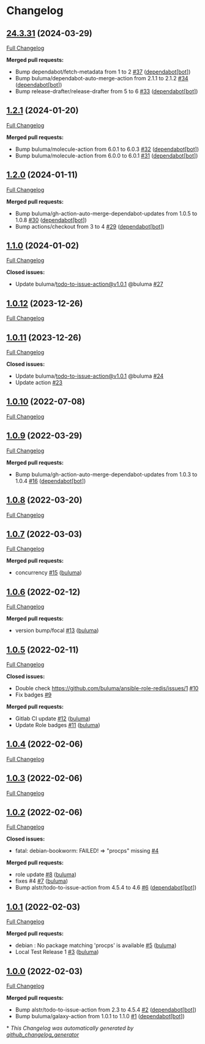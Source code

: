 # Changelog

## [24.3.31](https://github.com/buluma/ansible-role-sysctl/tree/24.3.31) (2024-03-29)

[Full Changelog](https://github.com/buluma/ansible-role-sysctl/compare/1.2.1...24.3.31)

**Merged pull requests:**

- Bump dependabot/fetch-metadata from 1 to 2 [\#37](https://github.com/buluma/ansible-role-sysctl/pull/37) ([dependabot[bot]](https://github.com/apps/dependabot))
- Bump buluma/dependabot-auto-merge-action from 2.1.1 to 2.1.2 [\#34](https://github.com/buluma/ansible-role-sysctl/pull/34) ([dependabot[bot]](https://github.com/apps/dependabot))
- Bump release-drafter/release-drafter from 5 to 6 [\#33](https://github.com/buluma/ansible-role-sysctl/pull/33) ([dependabot[bot]](https://github.com/apps/dependabot))

## [1.2.1](https://github.com/buluma/ansible-role-sysctl/tree/1.2.1) (2024-01-20)

[Full Changelog](https://github.com/buluma/ansible-role-sysctl/compare/1.2.0...1.2.1)

**Merged pull requests:**

- Bump buluma/molecule-action from 6.0.1 to 6.0.3 [\#32](https://github.com/buluma/ansible-role-sysctl/pull/32) ([dependabot[bot]](https://github.com/apps/dependabot))
- Bump buluma/molecule-action from 6.0.0 to 6.0.1 [\#31](https://github.com/buluma/ansible-role-sysctl/pull/31) ([dependabot[bot]](https://github.com/apps/dependabot))

## [1.2.0](https://github.com/buluma/ansible-role-sysctl/tree/1.2.0) (2024-01-11)

[Full Changelog](https://github.com/buluma/ansible-role-sysctl/compare/1.1.0...1.2.0)

**Merged pull requests:**

- Bump buluma/gh-action-auto-merge-dependabot-updates from 1.0.5 to 1.0.8 [\#30](https://github.com/buluma/ansible-role-sysctl/pull/30) ([dependabot[bot]](https://github.com/apps/dependabot))
- Bump actions/checkout from 3 to 4 [\#29](https://github.com/buluma/ansible-role-sysctl/pull/29) ([dependabot[bot]](https://github.com/apps/dependabot))

## [1.1.0](https://github.com/buluma/ansible-role-sysctl/tree/1.1.0) (2024-01-02)

[Full Changelog](https://github.com/buluma/ansible-role-sysctl/compare/1.0.12...1.1.0)

**Closed issues:**

- Update buluma/todo-to-issue-action@v1.0.1 @buluma [\#27](https://github.com/buluma/ansible-role-sysctl/issues/27)

## [1.0.12](https://github.com/buluma/ansible-role-sysctl/tree/1.0.12) (2023-12-26)

[Full Changelog](https://github.com/buluma/ansible-role-sysctl/compare/1.0.11...1.0.12)

## [1.0.11](https://github.com/buluma/ansible-role-sysctl/tree/1.0.11) (2023-12-26)

[Full Changelog](https://github.com/buluma/ansible-role-sysctl/compare/1.0.10...1.0.11)

**Closed issues:**

- Update buluma/todo-to-issue-action@v1.0.1 @buluma [\#24](https://github.com/buluma/ansible-role-sysctl/issues/24)
- Update action [\#23](https://github.com/buluma/ansible-role-sysctl/issues/23)

## [1.0.10](https://github.com/buluma/ansible-role-sysctl/tree/1.0.10) (2022-07-08)

[Full Changelog](https://github.com/buluma/ansible-role-sysctl/compare/1.0.9...1.0.10)

## [1.0.9](https://github.com/buluma/ansible-role-sysctl/tree/1.0.9) (2022-03-29)

[Full Changelog](https://github.com/buluma/ansible-role-sysctl/compare/1.0.8...1.0.9)

**Merged pull requests:**

- Bump buluma/gh-action-auto-merge-dependabot-updates from 1.0.3 to 1.0.4 [\#16](https://github.com/buluma/ansible-role-sysctl/pull/16) ([dependabot[bot]](https://github.com/apps/dependabot))

## [1.0.8](https://github.com/buluma/ansible-role-sysctl/tree/1.0.8) (2022-03-20)

[Full Changelog](https://github.com/buluma/ansible-role-sysctl/compare/1.0.7...1.0.8)

## [1.0.7](https://github.com/buluma/ansible-role-sysctl/tree/1.0.7) (2022-03-03)

[Full Changelog](https://github.com/buluma/ansible-role-sysctl/compare/1.0.6...1.0.7)

**Merged pull requests:**

- concurrency [\#15](https://github.com/buluma/ansible-role-sysctl/pull/15) ([buluma](https://github.com/buluma))

## [1.0.6](https://github.com/buluma/ansible-role-sysctl/tree/1.0.6) (2022-02-12)

[Full Changelog](https://github.com/buluma/ansible-role-sysctl/compare/1.0.5...1.0.6)

**Merged pull requests:**

- version bump/focal [\#13](https://github.com/buluma/ansible-role-sysctl/pull/13) ([buluma](https://github.com/buluma))

## [1.0.5](https://github.com/buluma/ansible-role-sysctl/tree/1.0.5) (2022-02-11)

[Full Changelog](https://github.com/buluma/ansible-role-sysctl/compare/1.0.4...1.0.5)

**Closed issues:**

- Double check https://github.com/buluma/ansible-role-redis/issues/1 [\#10](https://github.com/buluma/ansible-role-sysctl/issues/10)
- Fix badges [\#9](https://github.com/buluma/ansible-role-sysctl/issues/9)

**Merged pull requests:**

- Gitlab CI update [\#12](https://github.com/buluma/ansible-role-sysctl/pull/12) ([buluma](https://github.com/buluma))
- Update Role badges [\#11](https://github.com/buluma/ansible-role-sysctl/pull/11) ([buluma](https://github.com/buluma))

## [1.0.4](https://github.com/buluma/ansible-role-sysctl/tree/1.0.4) (2022-02-06)

[Full Changelog](https://github.com/buluma/ansible-role-sysctl/compare/1.0.3...1.0.4)

## [1.0.3](https://github.com/buluma/ansible-role-sysctl/tree/1.0.3) (2022-02-06)

[Full Changelog](https://github.com/buluma/ansible-role-sysctl/compare/1.0.2...1.0.3)

## [1.0.2](https://github.com/buluma/ansible-role-sysctl/tree/1.0.2) (2022-02-06)

[Full Changelog](https://github.com/buluma/ansible-role-sysctl/compare/1.0.1...1.0.2)

**Closed issues:**

- fatal: debian-bookworm: FAILED! =\> "procps" missing [\#4](https://github.com/buluma/ansible-role-sysctl/issues/4)

**Merged pull requests:**

- role update [\#8](https://github.com/buluma/ansible-role-sysctl/pull/8) ([buluma](https://github.com/buluma))
- fixes \#4 [\#7](https://github.com/buluma/ansible-role-sysctl/pull/7) ([buluma](https://github.com/buluma))
- Bump alstr/todo-to-issue-action from 4.5.4 to 4.6 [\#6](https://github.com/buluma/ansible-role-sysctl/pull/6) ([dependabot[bot]](https://github.com/apps/dependabot))

## [1.0.1](https://github.com/buluma/ansible-role-sysctl/tree/1.0.1) (2022-02-03)

[Full Changelog](https://github.com/buluma/ansible-role-sysctl/compare/1.0.0...1.0.1)

**Merged pull requests:**

- debian : No package matching 'procps' is available [\#5](https://github.com/buluma/ansible-role-sysctl/pull/5) ([buluma](https://github.com/buluma))
- Local Test Release 1 [\#3](https://github.com/buluma/ansible-role-sysctl/pull/3) ([buluma](https://github.com/buluma))

## [1.0.0](https://github.com/buluma/ansible-role-sysctl/tree/1.0.0) (2022-02-03)

[Full Changelog](https://github.com/buluma/ansible-role-sysctl/compare/c75cf3ec8586c872f389e9259fc85a8ce2063bf7...1.0.0)

**Merged pull requests:**

- Bump alstr/todo-to-issue-action from 2.3 to 4.5.4 [\#2](https://github.com/buluma/ansible-role-sysctl/pull/2) ([dependabot[bot]](https://github.com/apps/dependabot))
- Bump buluma/galaxy-action from 1.0.1 to 1.1.0 [\#1](https://github.com/buluma/ansible-role-sysctl/pull/1) ([dependabot[bot]](https://github.com/apps/dependabot))



\* *This Changelog was automatically generated by [github_changelog_generator](https://github.com/github-changelog-generator/github-changelog-generator)*
